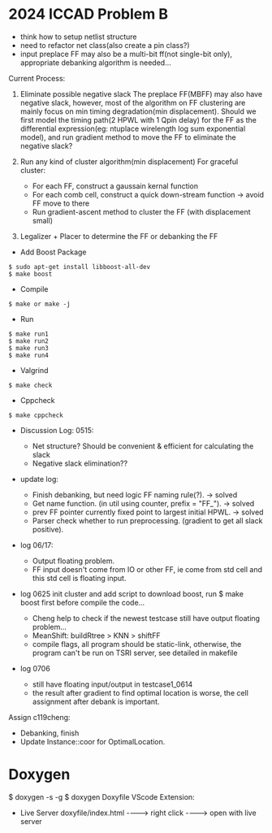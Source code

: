 # 2024 ICCAD Problem B

*   think how to setup netlist structure
*   need to refactor net class(also create a pin class?)
*   input preplace FF may also be a multi-bit ff(not single-bit only), appropriate debanking algorithm is needed...


Current Process:

1. Eliminate possible negative slack
The preplace FF(MBFF) may also have negative slack, however, most of the algorithm on FF clustering are mainly focus on min timing degradation(min displacement). Should we first model the timing path(2 HPWL with 1 Qpin delay) for the FF as the differential expression(eg: ntuplace wirelength log sum exponential model), and run gradient method to move the FF to eliminate the negative slack?

2. Run any kind of cluster algorithm(min displacement)
For graceful cluster:
    *   For each FF, construct a gaussain kernal function
    *   For each comb cell, construct a quick down-stream function -> avoid FF move to there
    *    Run gradient-ascent method to cluster the FF (with displacement small)

3. Legalizer + Placer to determine the FF or debanking the FF

*   Add Boost Package
```
$ sudo apt-get install libboost-all-dev
$ make boost
```

*   Compile
```
$ make or make -j
```

*   Run
```
$ make run1
$ make run2
$ make run3
$ make run4
```

*   Valgrind
```
$ make check
```

*   Cppcheck
```
$ make cppcheck
```

*   Discussion Log:
0515:
    *   Net structure? Should be convenient & efficient for calculating the slack
    *   Negative slack elimination??


* update log:
    * Finish debanking, but need logic FF naming rule(?). -> solved
    * Get name function. (in util using counter, prefix = "FF_"). -> solved
    * prev FF pointer currently fixed point to largest initial HPWL. -> solved
    * Parser check whether to run preprocessing. (gradient to get all slack positive).

* log 06/17:
    * Output floating problem.
    * FF input doesn't come from IO or other FF, ie come from std cell and this std cell is floating input.

* log 0625 init cluster and add script to download boost, run $ make boost first before compile the code...
    * Cheng help to check if the newest testcase still have output floating problem...
    * MeanShift: buildRtree > KNN > shiftFF
    * compile flags, all program should be static-link, otherwise, the program can't be run on TSRI server, see detailed in makefile


* log 0706
    * still have floating input/output in testcase1_0614
    * the result after gradient to find optimal location is worse, the cell assignment after debank is important.
    
Assign c119cheng:
*   Debanking, finish
*   Update Instance::coor for OptimalLocation.

# Doxygen
$ doxygen -s -g
$ doxygen Doxyfile
VScode Extension:
*   Live Server
doxyfile/index.html ----> right click ----> open with live server